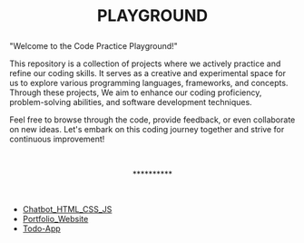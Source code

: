 # <p align="center">**PLAYGROUND**</p>
"Welcome to the Code Practice Playground!"

This repository is a collection of projects where we actively practice and refine our coding skills. It serves as a creative and experimental space for us to explore various programming languages, frameworks, and concepts. Through these projects, We aim to enhance our coding proficiency, problem-solving abilities, and software development techniques.

Feel free to browse through the code, provide feedback, or even collaborate on new ideas. Let's embark on this coding journey together and strive for continuous improvement!

<br>
<p align="center">**********</p>
<br>

- [Chatbot_HTML_CSS_JS](https://github.com/codenvibes/playground/tree/master/Chatbot_HTML_CSS_JS)
- [Portfolio_Website](https://github.com/codenvibes/playground/tree/master/Portfolio_Website)
- [Todo-App](https://github.com/codenvibes/playground/tree/master/todo-app)

